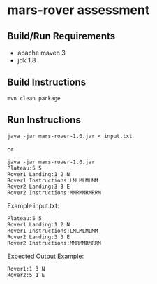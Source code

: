 # mars-rover assessment

## Build/Run Requirements
* apache maven 3
* jdk 1.8

## Build Instructions

  ```
  mvn clean package
  ```

## Run Instructions

  ```
  java -jar mars-rover-1.0.jar < input.txt
  ```
or

  ```
  java -jar mars-rover-1.0.jar
Plateau:5 5
Rover1 Landing:1 2 N
Rover1 Instructions:LMLMLMLMM
Rover2 Landing:3 3 E
Rover2 Instructions:MMRMMRMRRM
  ```


Example input.txt:
```
Plateau:5 5
Rover1 Landing:1 2 N
Rover1 Instructions:LMLMLMLMM
Rover2 Landing:3 3 E
Rover2 Instructions:MMRMMRMRRM
```

Expected Output Example:
```
Rover1:1 3 N
Rover2:5 1 E
```


